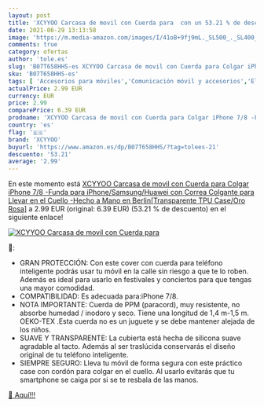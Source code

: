 ```yaml
---
layout: post
title: 'XCYYOO Carcasa de movil con Cuerda para  con un 53.21 % de descuento'
date: 2021-06-29 13:13:58
image: 'https://m.media-amazon.com/images/I/41oB+9fj9mL._SL500_._SL400_.jpg'
comments: true
category: ofertas
author: 'tole.es'
slug: 'B07T658HHS-es XCYYOO Carcasa de movil con Cuerda para Colgar iPhone 7/8...'
sku: 'B07T658HHS-es'
tags: [ 'Accesorios para móviles','Comunicación móvil y accesorios','Electrónica','Fundas con correa para hombro y cordón para teléfonos móviles','Fundas y carcasas para teléfonos móviles','iphone','xcyyoo', ]
actualPrice: 2.99 EUR
currency: EUR
price: 2.99
comparePrice: 6.39 EUR
prodname: 'XCYYOO Carcasa de movil con Cuerda para Colgar iPhone 7/8 -Funda para iPhone/Samsung/Huawei con Correa Colgante para Llevar en el Cuello -Hecho a Mano en Berlin[Transparente TPU Case/Oro Rosa]'
country: 'es'
flag: '🇪🇸'
brand: 'XCYYOO'
buyurl: 'https://www.amazon.es/dp/B07T658HHS/?tag=tolees-21'
descuento: '53.21'
average: '2.99'
---
```


En este momento está [XCYYOO Carcasa de movil con Cuerda para Colgar iPhone 7/8 -Funda para iPhone/Samsung/Huawei con Correa Colgante para Llevar en el Cuello -Hecho a Mano en Berlin[Transparente TPU Case/Oro Rosa]](https://www.amazon.es/dp/B07T658HHS/?tag=tolees-21) a 2.99 EUR (original: 6.39 EUR) (53.21 %  de descuento) en el siguiente enlace!

[![XCYYOO Carcasa de movil con Cuerda para ](https://m.media-amazon.com/images/I/41oB+9fj9mL._SL500_._SL400_.jpg)](https://www.amazon.es/dp/B07T658HHS/?tag=tolees-21)

🔎:

- GRAN PROTECCIÓN: Con este cover con cuerda para teléfono inteligente podrás usar tu móvil en la calle sin riesgo a que te lo roben. Además es ideal para usarlo en festivales y conciertos para que tengas una mayor comodidad.
- COMPATIBILIDAD: Es adecuada para:iPhone 7/8.
- NOTA IMPORTANTE: Cuerda de PPM (paracord), muy resistente, no absorbe humedad / inodoro y seco. Tiene una longitud de 1,4 m-1,5 m. OEKO-TEX .Esta cuerda no es un juguete y se debe mantener alejada de los niños.
- SUAVE Y TRANSPARENTE: La cubierta está hecha de silicona suave agradable al tacto. Además al ser traslúcida conservarás el diseño original de tu teléfono inteligente.
- SIEMPRE SEGURO: Lleva tu móvil de forma segura con este práctico case con cordón para colgar en el cuello. Al usarlo evitarás que tu smartphone se caiga por si se te resbala de las manos.

[🛒 Aquí!!!](https://www.amazon.es/dp/B07T658HHS/?tag=tolees-21)
